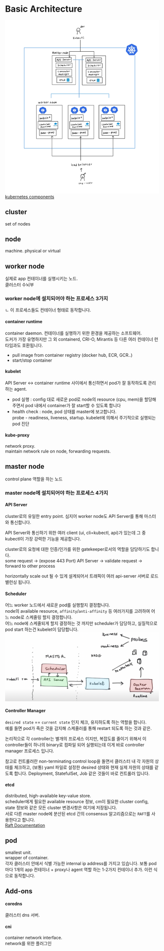 Basic Architecture
==================
![k8s-architecture](../image/k8s-architecture.jpg)
[kubernetes components](https://kubernetes.io/docs/concepts/overview/components)

cluster
-------
set of nodes

node
----
machine. physical or virtual

worker node
-----------
실제로 app 컨테이너를 실행시키는 노드.   
클러스터 수뇌부

### worker node에 설치되어야 하는 프로세스 3가지
ㄴ 이 프로세스들도 컨테이너 형태로 동작합니다.

#### container runtime 
container daemon. 컨테이너를 실행하기 위한 환경을 제공하는 소프트웨어.  
도커가 가장 유명하지만 그 외 containerd, CRI-O, Mirantis 등 다른 여러 컨테이너 런타임과도 호환됩니다.  
- pull image from container registry (docker hub, ECR, GCR..)
- start/stop container

#### kubelet
API Server <-> container runtime 사이에서 통신하면서 pod가 잘 동작하도록 관리하는 agent.  
- pod 실행 : config 대로 새로운 pod로 node의 resource (cpu, mem)을 할당해주면서 pod 내에서 container가 잘 start할 수 있도록 합니다  
- health check : node, pod 상태를 master에 보고합니다.   
probe - readiness, liveness, startup. kubelet에 의해서 주기적으로 실행되는 pod 진단 

#### kube-proxy
network proxy.  
maintain network rule on node, forwarding requests.  

master node
-----------
control plane 역할을 하는 노드

### master node에 설치되어야 하는 프로세스 4가지

#### API Server
cluster로의 유일한 entry point. 심지어 worker node도 API Server를 통해 마스터와 통신합니다.  

API Server와 통신하기 위한 여러 client (ui, cli=kubectl, api)가 있는데 그 중 kubectl이 가장 강력한 기능을 제공합니다. 

cluster로의 요청에 대한 인증/인가를 위한 gatekeeper로서의 역할을 담당하기도 합니다.  
some request -> (expose 443 Port) API Server -> validate request -> forward to other process  

horizontally scale out 될 수 있게 설계되어서 트래픽이 여러 api-server 서버로 로드밸런싱 됩니다.

#### Scheduler
어느 worker 노드에서 새로운 pod를 실행할지 결정합니다.   
node의 available resource, `affinity`/`anti-affinity` 등 여러가지를 고려하여 어느 node로 스케줄링 할지 결정합니다.  
어느 node에 스케줄되게 할지 결정하는 것 까지만 scheduler가 담당하고, 실질적으로 pod start 하는건 kubelet이 담당합니다.
![pod-scheduling](../image/pod-scheduling.png)

#### Controller Manager
`desired state` == `current state` 인지 체크, 유지하도록 하는 역할을 합니다.  
예를 들면 pod가 죽은 것을 감지해 스케줄러를 통해 restart 되도록 하는 것과 같은.  

논리적으로 각 controller는 별개의 프로세스 이지만, 복잡도를 줄이기 위해서 이 controller들이 하나의 binary로 컴파일 되어 실행되는데 이게 바로 controller manager 프로세스 입니다.

참고로 컨트롤러란 non-terminating control loop을 돌면서 클러스터 내 각 자원의 상태를 체크하고, (보통) yaml 파일로 설정한 desired 상태와 현재 실제 자원의 상태를 같도록 합니다. Deployment, StatefulSet, Job 같은 것들이 바로 컨트롤러 입니다. 


#### etcd
distributed, high-available key-value store.   
scheduler에게 필요한 available resource 정보, cm이 필요한 cluster config, state 정보와 같은 모든 cluster 변경사항은 여기에 저장됩니다.  
서로 다른 master node에 분산된 etcd 간의 consensus 알고리즘으로는 `RAFT`를 사용한다고 합니다.  
[Raft Documentation](https://raft.github.io/)  

pod
---
smallest unit.  
wrapper of container.  
각자 클러스터 안에서 식별 가능한 internal ip address를 가지고 있습니다.
보통 pod 마다 1개의 app 컨테이너 + proxy나 agent 역할 하는 1-2가지 컨테이너 추가. 이런 식으로 동작합니다.


Add-ons
-------
#### coredns
클러스터 dns 서버. 

#### cni
container network interface.  
network를 위한 플러그인